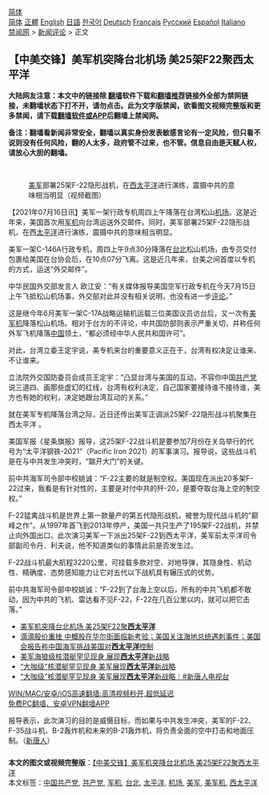  <!-- 面包屑导航 --> <div class="breadcrumb"><!-- GTranslate: https://gtranslate.io/ -->  <div class="switcher notranslate">  <div class="selected">  <a href="#" onclick="return false;"> 简体</a>  </div>  <div class="option">  <a href="https://www.bannedbook.org" onclick="doGTranslate('zh-CN|zh-CN');jQuery('div.switcher div.selected a').html(jQuery(this).html());return false;" title="简体中文" class="nturl selected"> 简体</a>  <a href="https://www.bannedbook.org/zh-tw/" onclick="doGTranslate('zh-CN|zh-TW');jQuery('div.switcher div.selected a').html(jQuery(this).html());return false;" title="繁體中文" class="nturl"> 正體</a>  <a href="https://www.bannedbook.org/en/" onclick="doGTranslate('zh-CN|en');jQuery('div.switcher div.selected a').html(jQuery(this).html());return false;" title="English" class="nturl"> English</a>  <a href="https://www.bannedbook.org/ja/" onclick="doGTranslate('zh-CN|ja');jQuery('div.switcher div.selected a').html(jQuery(this).html());return false;" title="日本語" class="nturl"> 日語</a>  <a href="https://www.bannedbook.org/ko/" onclick="doGTranslate('zh-CN|ko');jQuery('div.switcher div.selected a').html(jQuery(this).html());return false;" title="한국어" class="nturl"> 한국어</a>  <a href="https://www.bannedbook.org/de/" onclick="doGTranslate('zh-CN|de');jQuery('div.switcher div.selected a').html(jQuery(this).html());return false;" title="Deutsch" class="nturl"> Deutsch</a>  <a href="https://www.bannedbook.org/fr/" onclick="doGTranslate('zh-CN|fr');jQuery('div.switcher div.selected a').html(jQuery(this).html());return false;" title="Français" class="nturl"> Français</a>  <a href="https://www.bannedbook.org/ru/" onclick="doGTranslate('zh-CN|ru');jQuery('div.switcher div.selected a').html(jQuery(this).html());return false;" title="Русский" class="nturl"> Русский</a>  <a href="https://www.bannedbook.org/es/" onclick="doGTranslate('zh-CN|es');jQuery('div.switcher div.selected a').html(jQuery(this).html());return false;" title="Español" class="nturl"> Español</a>  <a href="https://www.bannedbook.org/it/" onclick="doGTranslate('zh-CN|it');jQuery('div.switcher div.selected a').html(jQuery(this).html());return false;" title="Italiano" class="nturl"> Italiano</a>  </div>  </div>      <div class='breadcrumb-sub'><!-- Breadcrumb NavXT 6.3.0 --> <a href="https://www.bannedbook.org/" class="home">禁闻网</a> &gt; <a href="https://www.bannedbook.org/bnews/comments/" class="category">新闻评论</a> &gt; 正文</div></div><h2>【中美交锋】美军机突降台北机场 美25架F22聚西太平洋</h2> <p class="notice"><b>大陆网友注意：本文中的链接除 <a href="https://github.com/bannedbook/fanqiang" >翻墙</a>软件下载和<a href="https://github.com/killgcd/justmysocks/blob/master/README.md">翻墙推荐</a>链接外全部为禁网链接，未翻墙状态下打不开，请勿点击。此为文字版禁闻，欲看图文视频完整版和更多禁闻，请下载<a href="https://github.com/bannedbook/fanqiang">翻墙软件或APP</a>后翻墙上禁闻网。</p><p>备注：翻墙看新闻非常安全，翻墙以真实身份发表敏感言论有一定风险，但只看不说则没有任何风险，翻的人太多，政府管不过来，也不管。信息自由是天赋人权，请放心大胆的翻墙。</b></p>  <div class="entry"> <br /> <figure><a href="https://i1.wp.com/upload-images-bucket-v64rleca837do.s3.eu-west-1.amazonaws.com/wp-content/uploads/2021/07/16030456/Screen-Shot-2021-07-15-at-22.59.38.png?fit=1304%2C684&#038;ssl=1" data-caption="美军部署25架F-22隐形战机，在西太平洋进行演练，震摄中共的意味相当明显（视频截图）"></a><figcaption class="wp-caption-text"><a href="https://www.bannedbook.org/bnews/tag/%e7%be%8e%e5%86%9b/" class="st_tag internal_tag" rel="tag" title="标签 美军 下的日志">美军</a>部署25架F-22隐形战机，在<a href="https://www.bannedbook.org/bnews/tag/%E8%A5%BF%E5%A4%AA%E5%B9%B3%E6%B4%8B/" class="st_tag internal_tag" rel="tag" title="标签 西太平洋 下的日志">西太平洋</a>进行演练，震摄中共的意味相当明显（视频截图）</figcaption></figure> <p>【2021年07月16日讯】美军一架行政专机周四上午降落在台湾松山<a href="https://www.bannedbook.org/bnews/tag/%e6%9c%ba%e5%9c%ba/" class="st_tag internal_tag" rel="tag" title="标签 机场 下的日志">机场</a>。这是近年来，美国首次用<a href="https://www.bannedbook.org/bnews/tag/%E5%86%9B%E6%9C%BA/" class="st_tag internal_tag" rel="tag" title="标签 军机 下的日志">军机</a>向台湾运送外交邮件。同时，美军部署25架F-22隐形战机，在西<a href="https://www.bannedbook.org/bnews/tag/%e5%a4%aa%e5%b9%b3%e6%b4%8b/" class="st_tag internal_tag" rel="tag" title="标签 太平洋 下的日志">太平洋</a>进行演练，震摄中共的意味相当明显。</p> <p>美军一架C-146A行政专机，周四上午9点30分降落在<a href="https://www.bannedbook.org/bnews/tag/%e5%8f%b0%e5%8c%97/" class="st_tag internal_tag" rel="tag" title="标签 台北 下的日志">台北</a>松山机场，由专员交付包裹给美国在台协会后，在10点07分飞离。这是近几年来，台美之间首度以专机的方式，运送“外交邮件”。</p> <p>中华民国外交部发言人 欧江安：“有关媒体报导美国空军行政专机在今天7月15日上午飞抵松山机场事，外交部对此并没有相关说明，也没有进一步<span class='wp_keywordlink_affiliate'><a href="https://www.bannedbook.org/bnews/comments/" title="新闻评论" target="_blank">评论</a></span>。”</p>  <p>这是继今年6月美军一架C-17A战略运输机运载三位美国议员访台后，又一次有<a href="https://www.bannedbook.org/bnews/tag/%E7%BE%8E%E5%86%9B%E6%9C%BA/" class="st_tag internal_tag" rel="tag" title="标签 美军机 下的日志">美军机</a>降落松山机场。相对于台方的不评论，中共国防部则表示严重关切，并称任何外军飞机降落<span class='wp_keywordlink_affiliate'><a href="https://www.bannedbook.org/" title="中国" target="_blank">中国</a></span>领土，“都必须经中华人民共和国许可”。</p> <p>对此，台湾立委王定宇说，美专机来台的重要意义正在于，台湾有权决定让谁来、不让谁来。</p> <p>立法院外交国防委员会成员王定宇：“凸显台湾与美国的互动，不容你中国<a href="https://www.bannedbook.org/bnews/tag/%e5%85%b1%e4%ba%a7%e5%85%9a/" class="st_tag internal_tag" rel="tag" title="标签 共产党 下的日志">共产党</a>说三道四、画那些虚幻的红线，台湾有权利决定，自己国家要接待谁不接待谁，美方也有她的权利，决定她跟台湾互动的关系。”</p>  <p>就在美军专机降落台湾之际，近日还传出美军正调派25架F-22隐形战斗机聚集在西太平洋 。</p> <p>美国军报《星条旗报》报导，这25架F-22战斗机是要参加7月份在关岛举行的代号为“太平洋钢铁-2021”（Pacific Iron 2021）的军事演习。报导说，这些战斗机是在与中共发生冲突时，“踹开大门”的关键。</p> <p>前中共海军司令部中校姚诚：“F-22主要的就是制空权。美国现在派出20多架F-22过来，我看是有针对性的，主要是对付中共的歼-20，是要夺取台海上空的制空权。”</p>  <p>F-22猛禽战斗机是世界上第一款量产的第五代隐形战机，被誉为现代战斗机的“巅峰之作”。从1997年首飞到2013年停产，美国一共只生产了195架F-22战机，并禁止向外国出口。此次演习美军一下派出25架F-22到西太平洋，美军前太平洋司令部副司令丹．利夫说，他不知道类似的事情此前是否发生过。</p> <p>F-22战斗机最大航程3220公里，可挂载多款对空、对地导弹，其隐身性、机动性、精确度、态势感知能力让它对五代以下战机具有辗压式的优势。</p> <p>前中共海军司令部中校姚诚：“F-22到了台海上空以后，所有的中共飞机都不敢动，因为中共的飞机、雷达看不见F-22，F-22在几百公里以内，就可以把它击落。”</p>  <ul class='op-related-articles' title='相关阅读'> <li><a href='https://www.bannedbook.org/bnews/bannedvideo/20210716/1588187.html' target='_blank'>美军机突降台北机场 美25架F22聚<b>西太平洋</b></a></li> <li><a href='https://www.bannedbook.org/bnews/worldnews/usa/20210708/1582757.html' target='_blank'>滴滴股价重挫 中概股在华尔街面临新考验；美国关注海地总统遇刺事件；美国会报告称中国海军挑战美国对<b>西太平洋</b>控制</a></li> <li><a href='https://www.bannedbook.org/bnews/cbnews/20210630/1577494.html' target='_blank'>美军海狼级核潜艇罕见现身 展现<b>西太平洋</b>新战略</a></li> <li><a href='https://www.bannedbook.org/bnews/taiwannews/20210630/1577399.html' target='_blank'>“大咖级”核潜艇罕见现身 美军展现<b>西太平洋</b>新战略</a></li> <li><a href='https://www.bannedbook.org/bnews/bannedvideo/20210630/1577277.html' target='_blank'>“大咖级”核潜艇罕见现身 美军展现<b>西太平洋</b>新战略｜#新唐人电视台</a></li> </ul> <p class="texttj"> <a href="https://github.com/bannedbook/fanqiang/wiki/V2ray%E6%9C%BA%E5%9C%BA" target="_blank">WIN/MAC/安卓/iOS高速翻墙:高清视频秒开,超低延迟</a><br/> <a href="https://github.com/bannedbook/fanqiang/wiki/%E7%A6%81%E9%97%BB%E7%BD%91%E5%AE%89%E5%8D%93%E7%BF%BB%E5%A2%99%E6%96%B0%E9%97%BBAPP" target="_blank">免费PC翻墙、安卓VPN翻墙APP</a></p><p>报导表示，此次演习的目的是威慑目标，而如果与中共发生冲突，美军的F-22、F-35战斗机、B-2轰炸机和未来的B-21轰炸机，将负责全面的空中打击和地面压制。（<span class='wp_keywordlink_affiliate'><a href="https://www.ntdtv.com/" title="新唐人">新唐人</a></span>）</p><a name='sharetosocial'></a>  <div style="margin-bottom:5px;padding-bottom:5px;clear:both"> <div id="archive-pix-1" class="banner-ads"> <!-- AuctionX Display platform tag START --> <div id="26318x728x90x621x_ADSLOT2" clicktrack="%%CLICK_URL_ESC%%"></div> <!-- AuctionX Display platform tag END --> </div> <div id="archive-pix-2" class="banner-ads"> <!-- AuctionX Display platform tag START --> <div id="26315x300x250x621x_ADSLOT2" clicktrack="%%CLICK_URL_ESC%%"></div> <!-- AuctionX Display platform tag END --> </div> </div>    <div id="archive-pix-1" class="banner-ads"> <!-- AuctionX Display platform tag START --> <div id="26318x728x90x621x_ADSLOT3" clicktrack="%%CLICK_URL_ESC%%"></div> <!-- AuctionX Display platform tag END --> </div> <div><b>本文的图文或视频完整版</b>：<a href='https://www.bannedbook.org/bnews/comments/20210716/1588260.html'>【中美交锋】美军机突降台北机场 美25架F22聚西太平洋</a></div>  </div><!--END ENTRY--> <div class="postfooter"> <div>本文标签：<a href="https://www.bannedbook.org/bnews/tag/%e4%b8%ad%e5%9b%bd%e5%85%b1%e4%ba%a7%e5%85%9a/" rel="tag">中国共产党</a>, <a href="https://www.bannedbook.org/bnews/tag/%e5%85%b1%e4%ba%a7%e5%85%9a/" rel="tag">共产党</a>, <a href="https://www.bannedbook.org/bnews/tag/%E5%86%9B%E6%9C%BA/" rel="tag">军机</a>, <a href="https://www.bannedbook.org/bnews/tag/%e5%8f%b0%e5%8c%97/" rel="tag">台北</a>, <a href="https://www.bannedbook.org/bnews/tag/%e5%a4%aa%e5%b9%b3%e6%b4%8b/" rel="tag">太平洋</a>, <a href="https://www.bannedbook.org/bnews/tag/%e6%9c%ba%e5%9c%ba/" rel="tag">机场</a>, <a href="https://www.bannedbook.org/bnews/tag/%e7%be%8e%e5%86%9b/" rel="tag">美军</a>, <a href="https://www.bannedbook.org/bnews/tag/%E7%BE%8E%E5%86%9B%E6%9C%BA/" rel="tag">美军机</a>, <a href="https://www.bannedbook.org/bnews/tag/%E8%A5%BF%E5%A4%AA%E5%B9%B3%E6%B4%8B/" rel="tag">西太平洋</a></div>  </div><!--END POSTFOOTER--> 